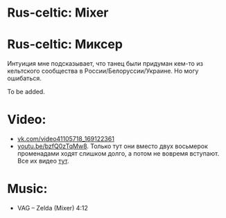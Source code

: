 Rus-celtic: Mixer
=================
# Rus-celtic: Миксер

Интуиция мне подсказывает, что танец были придуман кем-то из кельтского сообщества в России/Белоруссии/Украине. Но могу ошибаться.

To be added.

Video:
======
- [vk.com/video41105718_169122361](https://vk.com/video41105718_169122361)
- [youtu.be/bzfQ0zTqMw8](https://www.youtube.com/watch?v=bzfQ0zTqMw8). Только тут они вместо двух восьмерок променадами ходят слишком долго, а потом не вовремя вступают. Все их видео [тут](https://vk.com/videos-81890660?q=миксер).

Music:
======
- VAG – Zelda (Mixer) 4:12
